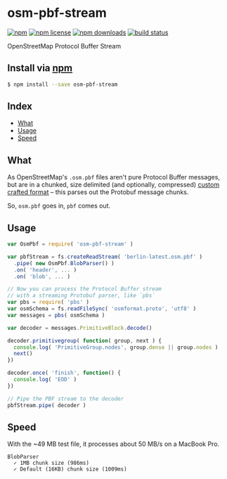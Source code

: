 # osm-pbf-stream
[![npm](https://img.shields.io/npm/v/osm-pbf-stream.svg?style=flat-square)](https://npmjs.com/package/osm-pbf-stream)
[![npm license](https://img.shields.io/npm/l/osm-pbf-stream.svg?style=flat-square)](https://npmjs.com/package/osm-pbf-stream)
[![npm downloads](https://img.shields.io/npm/dm/osm-pbf-stream.svg?style=flat-square)](https://npmjs.com/package/osm-pbf-stream)
[![build status](https://img.shields.io/travis/jhermsmeier/node-osm-pbf-stream.svg?style=flat-square)](https://travis-ci.org/jhermsmeier/node-osm-pbf-stream)

OpenStreetMap Protocol Buffer Stream

## Install via [npm](https://npmjs.com)

```sh
$ npm install --save osm-pbf-stream
```

## Index
<!-- MarkdownTOC -->

- [What](#what)
- [Usage](#usage)
- [Speed](#speed)

<!-- /MarkdownTOC -->

## What

As OpenStreetMap's `.osm.pbf` files aren't pure Protocol Buffer messages, but are in a chunked, size delimited (and optionally, compressed) [custom crafted format](http://wiki.openstreetmap.org/wiki/PBF_Format) – this parses out the Protobuf message chunks.

So, `osm.pbf` goes in, `pbf` comes out.

## Usage

```js
var OsmPbf = require( 'osm-pbf-stream' )
```

```js
var pbfStream = fs.createReadStream( 'berlin-latest.osm.pbf' )
  .pipe( new OsmPbf.BlobParser() )
  .on( 'header', ... )
  .on( 'blob', ... )
```

```js
// Now you can process the Protocol Buffer stream
// with a streaming Protobuf parser, like `pbs`
var pbs = require( 'pbs' )
var osmSchema = fs.readFileSync( 'osmformat.proto', 'utf8' )
var messages = pbs( osmSchema )

var decoder = messages.PrimitiveBlock.decode()

decoder.primitivegroup( function( group, next ) {
  console.log( 'PrimitiveGroup.nodes', group.dense || group.nodes )
  next()
})

decoder.once( 'finish', function() {
  console.log( 'EOD' )
})

// Pipe the PBF stream to the decoder
pbfStream.pipe( decoder )
```

## Speed

With the ~49 MB test file, it processes about 50 MB/s on a MacBook Pro.

```
BlobParser
  ✓ 1MB chunk size (986ms)
  ✓ Default (16KB) chunk size (1009ms)
```
